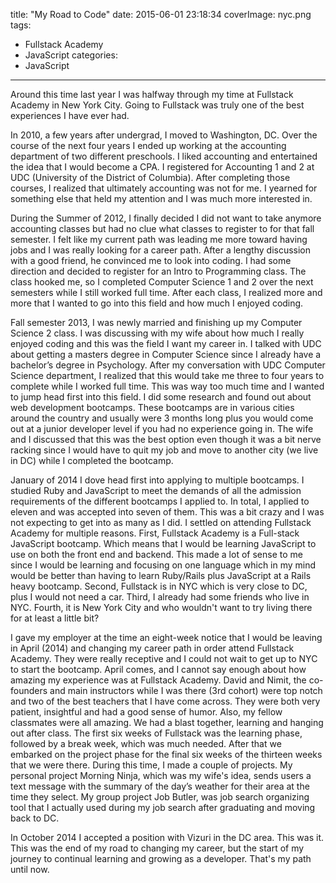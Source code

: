 title: "My Road to Code"
date: 2015-06-01 23:18:34
coverImage: nyc.png
tags:
  - Fullstack Academy
  - JavaScript
categories:
  - JavaScript
---


Around this time last year I was halfway through my time at Fullstack Academy in New York City. Going to Fullstack was truly one of the best experiences I have ever had. 
<!-- more -->
In 2010, a few years after undergrad, I moved to Washington, DC. Over the course of the next four years I ended up working at the accounting department of two different preschools. I liked accounting and entertained the idea that I would become a CPA. I registered for Accounting 1 and 2 at UDC (University of the District of Columbia). After completing those courses, I realized that ultimately accounting was not for me. I yearned for something else that held my attention and I was much more interested in.

During the Summer of 2012, I finally decided I did not want to take anymore accounting classes but had no clue what classes to register to for that fall semester. I felt like my current path was leading me more toward having jobs and I was really looking for a career path. After a lengthy discussion with a good friend, he convinced me to look into coding. I had some direction and decided to register for an Intro to Programming class. The class hooked me, so I completed Computer Science 1 and 2 over the next semesters while I still worked full time. After each class, I realized more and more that I wanted to go into this field and how much I enjoyed coding.

Fall semester 2013, I was newly married and finishing up my Computer Science 2 class. I was discussing with my wife about how much I really enjoyed coding and this was the field I want my career in. I talked with UDC about getting a masters degree in Computer Science since I already have a bachelor’s degree in Psychology. After my conversation with UDC Computer Science department, I realized that this would take me three to four years to complete while I worked full time. This was way too much time and I wanted to jump head first into this field. I did some research and found out about web development bootcamps. These bootcamps are in various cities around the country and usually were 3 months long plus you would come out at a junior developer level if you had no experience going in. The wife and I discussed that this was the best option even though it was a bit nerve racking since I would have to quit my job and move to another city (we live in DC) while I completed the bootcamp.

January of 2014 I dove head first into applying to multiple bootcamps. I studied Ruby and JavaScript to meet the demands of all the admission requirements of the different bootcamps I applied to. In total, I applied to eleven and was accepted into seven of them. This was a bit crazy and I was not expecting to get into as many as I did. I settled on attending Fullstack Academy for multiple reasons. First, Fullstack Academy is a Full-stack JavaScript bootcamp. Which means that I would be learning JavaScript to use on both the front end and backend. This made a lot of sense to me since I would be learning and focusing on one language which in my mind would be better than having to learn Ruby/Rails plus JavaScript at a Rails heavy bootcamp. Second, Fullstack is in NYC which is very close to DC, plus I would not need a car. Third, I already had some friends who live in NYC. Fourth, it is New York City and who wouldn't want to try living there for at least a little bit?

I gave my employer at the time an eight-week notice that I would be leaving in April (2014) and changing my career path in order attend Fullstack Academy. They were really receptive and I could not wait to get up to NYC to start the bootcamp. April comes, and I cannot say enough about how amazing my experience was at Fullstack Academy. David and Nimit, the co-founders and main instructors while I was there (3rd cohort) were top notch and two of the best teachers that I have come across. They were both very patient, insightful and had a good sense of humor. Also, my fellow classmates were all amazing. We had a blast together, learning and hanging out after class. The first six weeks of Fullstack was the learning phase, followed by a break week, which was much needed. After that we embarked on the project phase for the final six weeks of the thirteen weeks that we were there. During this time, I made a couple of projects. My personal project Morning Ninja, which was my wife's idea, sends users a text message with the summary of the day’s weather for their area at the time they select. My group project Job Butler, was job search organizing tool that I actually used during my job search after graduating and moving back to DC.

In October 2014 I accepted a position with Vizuri in the DC area. This was it. This was the end of my road to changing my career, but the start of my journey to continual learning and growing as a developer. That's my path until now.
